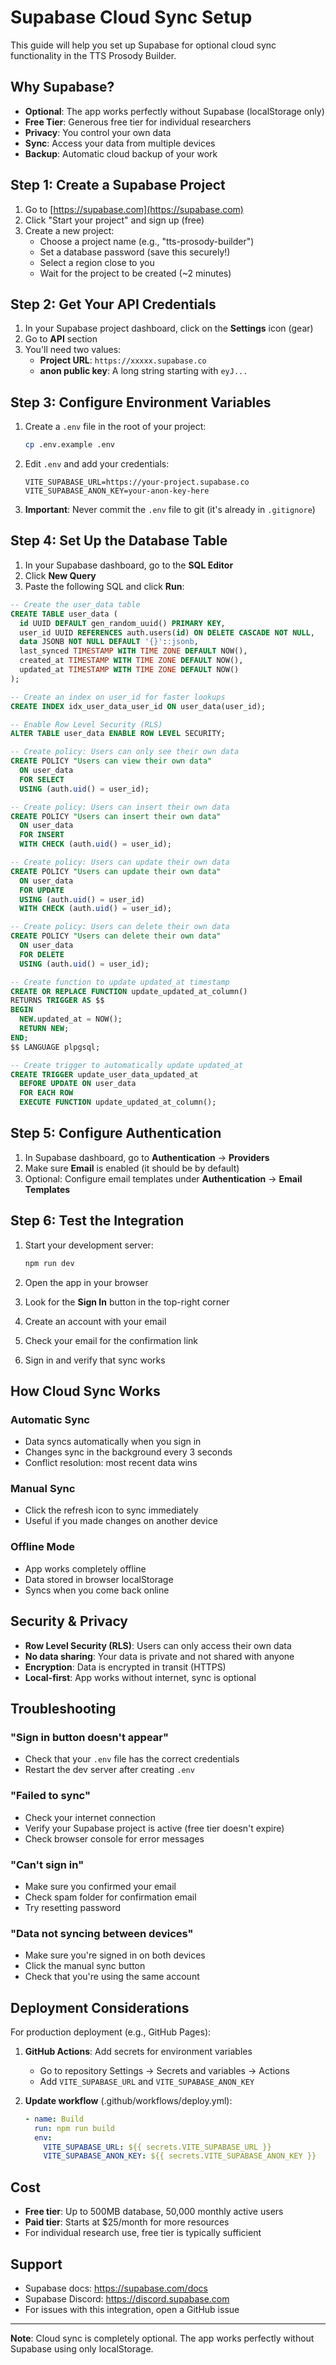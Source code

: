 # Supabase Cloud Sync Setup

This guide will help you set up Supabase for optional cloud sync functionality in the TTS Prosody Builder.

## Why Supabase?

- **Optional**: The app works perfectly without Supabase (localStorage only)
- **Free Tier**: Generous free tier for individual researchers
- **Privacy**: You control your own data
- **Sync**: Access your data from multiple devices
- **Backup**: Automatic cloud backup of your work

## Step 1: Create a Supabase Project

1. Go to [https://supabase.com](https://supabase.com)
2. Click "Start your project" and sign up (free)
3. Create a new project:
   - Choose a project name (e.g., "tts-prosody-builder")
   - Set a database password (save this securely!)
   - Select a region close to you
   - Wait for the project to be created (~2 minutes)

## Step 2: Get Your API Credentials

1. In your Supabase project dashboard, click on the **Settings** icon (gear)
2. Go to **API** section
3. You'll need two values:
   - **Project URL**: `https://xxxxx.supabase.co`
   - **anon public key**: A long string starting with `eyJ...`

## Step 3: Configure Environment Variables

1. Create a `.env` file in the root of your project:
   ```bash
   cp .env.example .env
   ```

2. Edit `.env` and add your credentials:
   ```env
   VITE_SUPABASE_URL=https://your-project.supabase.co
   VITE_SUPABASE_ANON_KEY=your-anon-key-here
   ```

3. **Important**: Never commit the `.env` file to git (it's already in `.gitignore`)

## Step 4: Set Up the Database Table

1. In your Supabase dashboard, go to the **SQL Editor**
2. Click **New Query**
3. Paste the following SQL and click **Run**:

```sql
-- Create the user_data table
CREATE TABLE user_data (
  id UUID DEFAULT gen_random_uuid() PRIMARY KEY,
  user_id UUID REFERENCES auth.users(id) ON DELETE CASCADE NOT NULL,
  data JSONB NOT NULL DEFAULT '{}'::jsonb,
  last_synced TIMESTAMP WITH TIME ZONE DEFAULT NOW(),
  created_at TIMESTAMP WITH TIME ZONE DEFAULT NOW(),
  updated_at TIMESTAMP WITH TIME ZONE DEFAULT NOW()
);

-- Create an index on user_id for faster lookups
CREATE INDEX idx_user_data_user_id ON user_data(user_id);

-- Enable Row Level Security (RLS)
ALTER TABLE user_data ENABLE ROW LEVEL SECURITY;

-- Create policy: Users can only see their own data
CREATE POLICY "Users can view their own data"
  ON user_data
  FOR SELECT
  USING (auth.uid() = user_id);

-- Create policy: Users can insert their own data
CREATE POLICY "Users can insert their own data"
  ON user_data
  FOR INSERT
  WITH CHECK (auth.uid() = user_id);

-- Create policy: Users can update their own data
CREATE POLICY "Users can update their own data"
  ON user_data
  FOR UPDATE
  USING (auth.uid() = user_id)
  WITH CHECK (auth.uid() = user_id);

-- Create policy: Users can delete their own data
CREATE POLICY "Users can delete their own data"
  ON user_data
  FOR DELETE
  USING (auth.uid() = user_id);

-- Create function to update updated_at timestamp
CREATE OR REPLACE FUNCTION update_updated_at_column()
RETURNS TRIGGER AS $$
BEGIN
  NEW.updated_at = NOW();
  RETURN NEW;
END;
$$ LANGUAGE plpgsql;

-- Create trigger to automatically update updated_at
CREATE TRIGGER update_user_data_updated_at
  BEFORE UPDATE ON user_data
  FOR EACH ROW
  EXECUTE FUNCTION update_updated_at_column();
```

## Step 5: Configure Authentication

1. In Supabase dashboard, go to **Authentication** → **Providers**
2. Make sure **Email** is enabled (it should be by default)
3. Optional: Configure email templates under **Authentication** → **Email Templates**

## Step 6: Test the Integration

1. Start your development server:
   ```bash
   npm run dev
   ```

2. Open the app in your browser
3. Look for the **Sign In** button in the top-right corner
4. Create an account with your email
5. Check your email for the confirmation link
6. Sign in and verify that sync works

## How Cloud Sync Works

### Automatic Sync
- Data syncs automatically when you sign in
- Changes sync in the background every 3 seconds
- Conflict resolution: most recent data wins

### Manual Sync
- Click the refresh icon to sync immediately
- Useful if you made changes on another device

### Offline Mode
- App works completely offline
- Data stored in browser localStorage
- Syncs when you come back online

## Security & Privacy

- **Row Level Security (RLS)**: Users can only access their own data
- **No data sharing**: Your data is private and not shared with anyone
- **Encryption**: Data is encrypted in transit (HTTPS)
- **Local-first**: App works without internet, sync is optional

## Troubleshooting

### "Sign in button doesn't appear"
- Check that your `.env` file has the correct credentials
- Restart the dev server after creating `.env`

### "Failed to sync"
- Check your internet connection
- Verify your Supabase project is active (free tier doesn't expire)
- Check browser console for error messages

### "Can't sign in"
- Make sure you confirmed your email
- Check spam folder for confirmation email
- Try resetting password

### "Data not syncing between devices"
- Make sure you're signed in on both devices
- Click the manual sync button
- Check that you're using the same account

## Deployment Considerations

For production deployment (e.g., GitHub Pages):

1. **GitHub Actions**: Add secrets for environment variables
   - Go to repository Settings → Secrets and variables → Actions
   - Add `VITE_SUPABASE_URL` and `VITE_SUPABASE_ANON_KEY`

2. **Update workflow** (.github/workflows/deploy.yml):
   ```yaml
   - name: Build
     run: npm run build
     env:
       VITE_SUPABASE_URL: ${{ secrets.VITE_SUPABASE_URL }}
       VITE_SUPABASE_ANON_KEY: ${{ secrets.VITE_SUPABASE_ANON_KEY }}
   ```

## Cost

- **Free tier**: Up to 500MB database, 50,000 monthly active users
- **Paid tier**: Starts at $25/month for more resources
- For individual research use, free tier is typically sufficient

## Support

- Supabase docs: https://supabase.com/docs
- Supabase Discord: https://discord.supabase.com
- For issues with this integration, open a GitHub issue

---

**Note**: Cloud sync is completely optional. The app works perfectly without Supabase using only localStorage.
